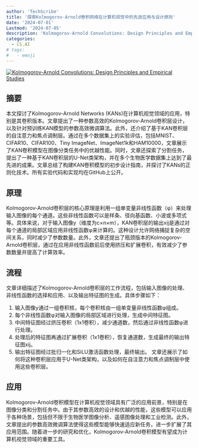 ```yaml
---
author: 'TechScribe'
title: '探索Kolmogorov-Arnold卷积网络在计算机视觉中的先进应用与设计原则'
date: '2024-07-01'
Lastmod: '2024-07-05'
description: 'Kolmogorov-Arnold Convolutions: Design Principles and Empirical Studies'
categories:
  - CS.AI
# tags:
#   - emoji
---
```


[![Kolmogorov-Arnold Convolutions: Design Principles and Empirical Studies](https://arxiv-research-1301205113.cos.ap-guangzhou.myqcloud.com/images/2407.01092v1.pdf_0.jpg)](https://arxiv.org/abs/2407.01092v1)

## 摘要

本文探讨了Kolmogorov-Arnold Networks (KANs)在计算机视觉领域的应用，特别是其卷积版本。文章提出了一种参数高效的Kolmogorov-Arnold卷积层设计，以及针对预训练KAN模型的参数高效微调算法。此外，还介绍了基于KAN卷积层的自注意力和焦点调制层。通过在多个数据集上的实验评估，包括MNIST、CIFAR10、CIFAR100、Tiny ImageNet、ImageNet1k和HAM10000，文章展示了KAN卷积模型在图像分类任务中的优越性能。同时，文章还探索了分割任务，提出了一种基于KAN卷积层的U-Net类架构，并在多个生物医学数据集上达到了最先进的成果。文章总结了构建KAN卷积模型的初步设计指南，并探讨了KANs的正则化技术。所有实验代码和实现均在GitHub上公开。<!--more-->

## 原理

Kolmogorov-Arnold卷积层的核心原理是利用一组单变量非线性函数（φ）来处理输入图像的每个通道。这些非线性函数可以是样条、径向基函数、小波或多项式等。具体来说，对于输入图像y（维度为c×n×m），KAN卷积层的输出xij是通过对每个通道的局部区域应用非线性函数φ来计算的。这种设计允许网络捕捉复杂的空间关系，同时减少了参数数量。此外，文章还提出了瓶颈版本的Kolmogorov-Arnold卷积层，通过在应用非线性函数前后使用挤压和扩展卷积，有效减少了参数数量并提高了计算效率。

## 流程

文章详细描述了Kolmogorov-Arnold卷积层的工作流程，包括输入图像的处理、非线性函数的选择和应用、以及输出特征图的生成。具体步骤如下：
1. 输入图像y通过一组卷积核，每个卷积核由一组单变量非线性函数φ组成。
2. 每个非线性函数φ对输入图像的局部区域进行处理，生成中间特征图。
3. 中间特征图经过挤压卷积（1x1卷积），减少通道数，然后通过非线性函数φ进行处理。
4. 处理后的特征图再通过扩展卷积（1x1卷积），恢复通道数，生成最终的输出特征图xij。
5. 输出特征图经过批归一化和SiLU激活函数处理，最终输出。
文章还展示了如何将这种卷积层应用于U-Net类架构，以及如何在自注意力和焦点调制层中使用这些卷积层。

## 应用

Kolmogorov-Arnold卷积模型在计算机视觉领域具有广泛的应用前景，特别是在图像分类和分割任务中。由于其参数高效的设计和优越的性能，这些模型可以应用于各种场景，包括但不限于生物医学图像分析、遥感图像处理和工业检测。此外，文章提出的参数高效微调算法使得这些模型能够快速适应新任务，进一步扩展了其应用范围。随着进一步的研究和优化，Kolmogorov-Arnold卷积模型有望成为计算机视觉领域的重要工具。